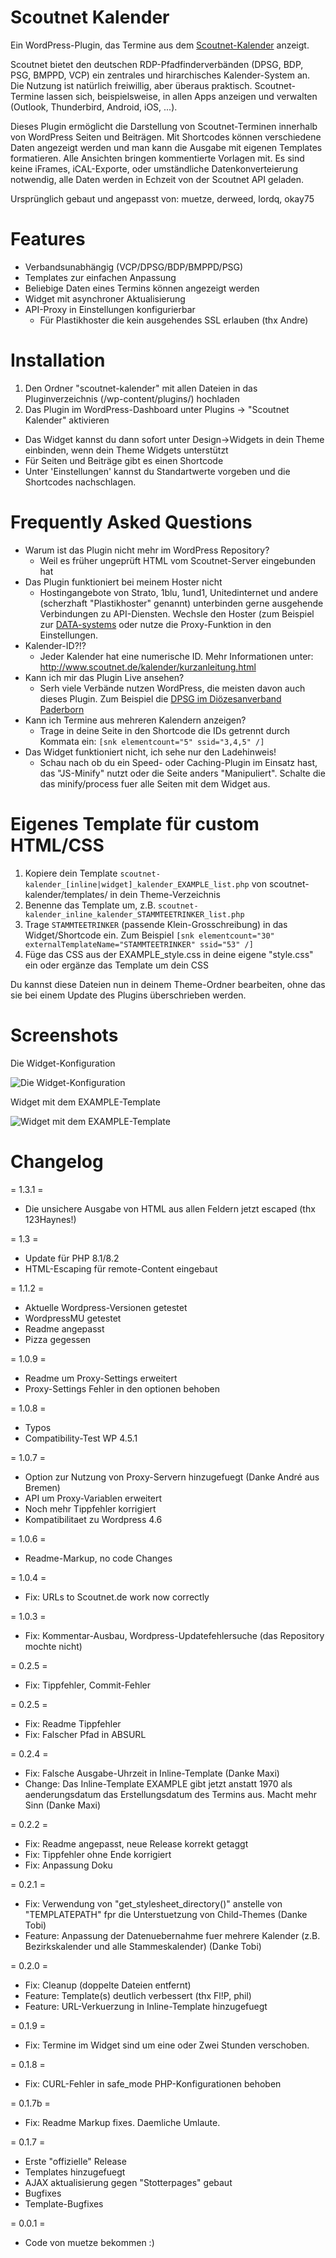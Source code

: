 # Scoutnet Kalender

Ein WordPress-Plugin, das Termine aus dem [Scoutnet-Kalender](https://www.scoutnet.de/kalender/start) anzeigt.

Scoutnet bietet den deutschen RDP-Pfadfinderverbänden (DPSG, BDP, PSG, BMPPD, VCP) ein zentrales und hirarchisches Kalender-System an. Die Nutzung ist natürlich freiwillig, aber überaus praktisch. Scoutnet-Termine lassen sich, beispielsweise, in allen Apps anzeigen und verwalten (Outlook, Thunderbird, Android, iOS, ...).

Dieses Plugin ermöglicht die Darstellung von Scoutnet-Terminen innerhalb von WordPress Seiten und Beiträgen. Mit Shortcodes können verschiedene Daten angezeigt werden und man kann die Ausgabe mit eigenen Templates formatieren. Alle Ansichten bringen kommentierte Vorlagen mit. Es sind keine iFrames, iCAL-Exporte, oder umständliche Datenkonverteierung notwendig, alle Daten werden in Echzeit von der Scoutnet API geladen.

Ursprünglich gebaut und angepasst von: muetze, derweed, lordq, okay75


# Features

* Verbandsunabhängig (VCP/DPSG/BDP/BMPPD/PSG)
* Templates zur einfachen Anpassung
* Beliebige Daten eines Termins können angezeigt werden
* Widget mit asynchroner Aktualisierung
* API-Proxy in Einstellungen konfigurierbar
  * Für Plastikhoster die kein ausgehendes SSL erlauben (thx Andre)


#  Installation

1. Den Ordner "scoutnet-kalender" mit allen Dateien in das Pluginverzeichnis (/wp-content/plugins/) hochladen
2. Das Plugin im WordPress-Dashboard unter Plugins -> "Scoutnet Kalender" aktivieren

- Das Widget kannst du dann sofort unter Design->Widgets in dein Theme einbinden, wenn dein Theme Widgets unterstützt
- Für Seiten und Beiträge gibt es einen Shortcode
- Unter 'Einstellungen' kannst du Standartwerte vorgeben und die Shortcodes nachschlagen.


# Frequently Asked Questions

- Warum ist das Plugin nicht mehr im WordPress Repository?
  - Weil es früher ungeprüft HTML vom Scoutnet-Server eingebunden hat
- Das Plugin funktioniert bei meinem Hoster nicht
  - Hostingangebote von Strato, 1blu, 1und1, Unitedinternet und andere (scherzhaft "Plastikhoster" genannt) unterbinden gerne ausgehende Verbindungen zu API-Diensten. Wechsle den Hoster (zum Beispiel zur [DATA-systems](https://www.data-systems.de) oder nutze die Proxy-Funktion in den Einstellungen.
- Kalender-ID?!?
  - Jeder Kalender hat eine numerische ID. Mehr Informationen unter: http://www.scoutnet.de/kalender/kurzanleitung.html
- Kann ich mir das Plugin Live ansehen?
  - Serh viele Verbände nutzen WordPress, die meisten davon auch dieses Plugin. Zum Beispiel die [DPSG im Diözesanverband Paderborn](http://www.dpsg-paderborn.de)
- Kann ich Termine aus mehreren Kalendern anzeigen?
  - Trage in deine Seite in den Shortcode die IDs getrennt durch Kommata ein: `[snk elementcount="5" ssid="3,4,5" /]`
- Das Widget funktioniert nicht, ich sehe nur den Ladehinweis!
  - Schau nach ob du ein Speed- oder Caching-Plugin im Einsatz hast, das "JS-Minify" nutzt oder die Seite anders "Manipuliert". Schalte die das minify/process fuer alle Seiten mit dem Widget aus.


# Eigenes Template für custom HTML/CSS

1. Kopiere dein Template `scoutnet-kalender_[inline|widget]_kalender_EXAMPLE_list.php` von scoutnet-kalender/templates/ in dein Theme-Verzeichnis
2. Benenne das Template um, z.B. `scoutnet-kalender_inline_kalender_STAMMTEETRINKER_list.php`
3. Trage `STAMMTEETRINKER` (passende Klein-Grosschreibung) in das Widget/Shortcode ein. Zum Beispiel `[snk elementcount="30" externalTemplateName="STAMMTEETRINKER" ssid="53" /]`
4. Füge das CSS aus der EXAMPLE_style.css in deine eigene "style.css" ein oder ergänze das Template um dein CSS

Du kannst diese Dateien nun in deinem Theme-Ordner bearbeiten, ohne das sie bei einem Update des Plugins überschrieben werden.


# Screenshots

Die Widget-Konfiguration

![Die Widget-Konfiguration](screenshot-1.png)

Widget mit dem EXAMPLE-Template

![Widget mit dem EXAMPLE-Template](screenshot-2.png)


# Changelog

= 1.3.1 =
- Die unsichere Ausgabe von HTML aus allen Feldern jetzt escaped (thx 123Haynes!)

= 1.3 =
- Update für PHP 8.1/8.2
- HTML-Escaping für remote-Content eingebaut

= 1.1.2 =
- Aktuelle Wordpress-Versionen getestet
- WordpressMU getestet
- Readme angepasst
- Pizza gegessen

= 1.0.9 =
- Readme um Proxy-Settings erweitert
- Proxy-Settings Fehler in den optionen behoben

= 1.0.8 =
- Typos
- Compatibility-Test WP 4.5.1

= 1.0.7 =
- Option zur Nutzung von Proxy-Servern hinzugefuegt (Danke André aus Bremen)
- API um Proxy-Variablen erweitert
- Noch mehr Tippfehler korrigiert
- Kompatibilitaet zu Wordpress 4.6

= 1.0.6 =
- Readme-Markup, no code Changes

= 1.0.4 =
- Fix: URLs to Scoutnet.de work now correctly

= 1.0.3 =
- Fix: Kommentar-Ausbau, Wordpress-Updatefehlersuche (das Repository mochte nicht)

= 0.2.5 =
- Fix: Tippfehler, Commit-Fehler

= 0.2.5 =
- Fix: Readme Tippfehler
- Fix: Falscher Pfad in ABSURL

= 0.2.4 =
- Fix: Falsche Ausgabe-Uhrzeit in Inline-Template (Danke Maxi)
- Change: Das Inline-Template EXAMPLE gibt jetzt anstatt 1970 als aenderungsdatum das Erstellungsdatum des Termins aus. Macht mehr Sinn (Danke Maxi)

= 0.2.2 =
- Fix: Readme angepasst, neue Release korrekt getaggt
- Fix: Tippfehler ohne Ende korrigiert
- Fix: Anpassung Doku

= 0.2.1 =
- Fix: Verwendung von "get_stylesheet_directory()" anstelle von "TEMPLATEPATH" fpr die Unterstuetzung von Child-Themes (Danke Tobi)
- Feature: Anpassung der Datenuebernahme fuer mehrere Kalender (z.B. Bezirkskalender und alle Stammeskalender) (Danke Tobi)

= 0.2.0 =
- Fix: Cleanup (doppelte Dateien entfernt)
- Feature: Template(s) deutlich verbessert (thx Fl!P, phil)
- Feature: URL-Verkuerzung in Inline-Template hinzugefuegt

= 0.1.9 =
- Fix: Termine im Widget sind um eine oder Zwei Stunden verschoben.

= 0.1.8 =
- Fix: CURL-Fehler in safe_mode PHP-Konfigurationen behoben

= 0.1.7b =
- Fix: Readme Markup fixes. Daemliche Umlaute.

= 0.1.7 =
- Erste "offizielle" Release
- Templates hinzugefuegt
- AJAX aktualisierung gegen "Stotterpages" gebaut
- Bugfixes
- Template-Bugfixes

= 0.0.1 =
* Code von muetze bekommen :)